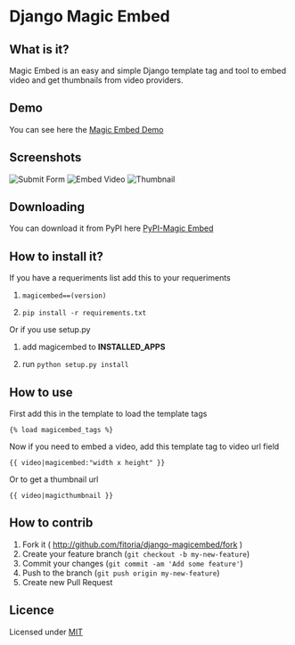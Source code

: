 Django Magic Embed
==================

What is it?
------------

Magic Embed is an easy and simple Django template tag and tool to embed 
video and get thumbnails from video providers.

Demo
----------

You can see here the [Magic Embed Demo](https://github.com/kronoscode/magic-embed-demo)

Screenshots
--------------

![Submit Form](http://i.imgur.com/lVHKswj.png)
![Embed Video](http://i.imgur.com/i66W7xv.png)
![Thumbnail](http://i.imgur.com/7dSXmiB.png)

Downloading
---------------

You can download it from PyPI here
	[PyPI-Magic Embed](https://pypi.python.org/pypi/magicembed/0.2)

How to install it?
-------------------

If you have a requeriments list add this to your requeriments 

1. <code>magicembed==(version)</code>

2. <code>pip install -r requirements.txt</code>

Or if you use setup.py

1. add magicembed to **INSTALLED_APPS**

2. run <code>python setup.py install</code>

How to use
---------------

First add this in the template to load the template tags

<code>{% load magicembed_tags %}</code>

Now if you need to embed a video, add this template tag to video url 
field

<code>{{ video|magicembed:"width x height" }}</code>

Or to get a thumbnail url

<code>{{ video|magicthumbnail }}</code>

How to contrib
----------------

1. Fork it ( http://github.com/fitoria/django-magicembed/fork )
2. Create your feature branch (`git checkout -b my-new-feature`)
3. Commit your changes (`git commit -am 'Add some feature'`)
4. Push to the branch (`git push origin my-new-feature`)
5. Create new Pull Request

Licence
--------------
Licensed under [MIT](http://opensource.org/licenses/mit-license.php)
